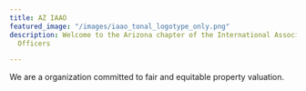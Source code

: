 ```yaml
---
title: AZ IAAO
featured_image: "/images/iaao_tonal_logotype_only.png"
description: Welcome to the Arizona chapter of the International Association of Assessing
  Officers

---
```

We are a organization committed to fair and equitable property valuation.